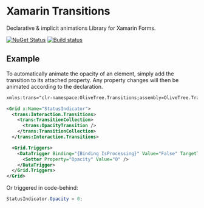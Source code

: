 # Xamarin Transitions
Declarative & implicit animations Library for Xamarin Forms.

[![NuGet Status](http://img.shields.io/nuget/v/OliveTree.Transitions.svg?style=flat)](https://www.nuget.org/packages/OliveTree.Transitions/)
[![Build status](https://ci.appveyor.com/api/projects/status/7lfhk01r687406dh?svg=true)](https://ci.appveyor.com/project/adamhewitt627/xamarin-transitions)


## Example
To automatically animate the opacity of an element, simply add the transition to its attached property. Any property changes will then be animated according to the declaration.

```XML
xmlns:trans="clr-namespace:OliveTree.Transitions;assembly=OliveTree.Transitions"

<Grid x:Name="StatusIndicator">
  <trans:Interaction.Transitions>
    <trans:TransitionCollection>
      <trans:OpacityTransition />
    </trans:TransitionCollection>
  </trans:Interaction.Transitions>

  <Grid.Triggers>
    <DataTrigger Binding="{Binding IsProcessing}" Value="False" TargetType="Grid" >
      <Setter Property="Opacity" Value="0" />
    </DataTrigger>
  </Grid.Triggers>
</Grid>
```

Or triggered in code-behind:
```C#
StatusIndicator.Opacity = 0;
```
